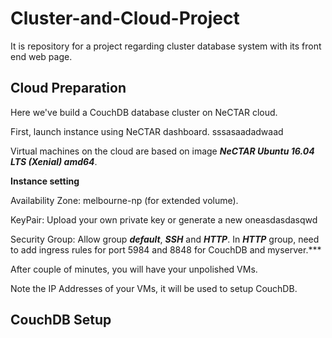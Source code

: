 # Cluster-and-Cloud-Project
It is repository for a project regarding cluster database system with its front end web page.

## Cloud Preparation

Here we've build a CouchDB database cluster on NeCTAR cloud.

First, launch instance using NeCTAR dashboard. sssasaadadwaad

Virtual machines on the cloud are based on image ***NeCTAR Ubuntu 16.04 LTS (Xenial) amd64***.


**Instance setting**

Availability Zone: melbourne-np (for extended volume).

KeyPair: Upload your own private key or generate a new oneasdasdasqwd

Security Group: Allow group ***default***, ***SSH*** and ***HTTP***. In ***HTTP*** group, need to add ingress rules for port 5984 and 8848 for CouchDB and myserver.***

After couple of minutes, you will have your unpolished VMs.

Note the IP Addresses of your VMs, it will be used to setup CouchDB.


## CouchDB Setup
